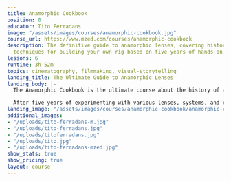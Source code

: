```yaml
---
title: Anamorphic Cookbook
position: 0
educator: Tito Ferradans
image: "/assets/images/courses/anamorphic-cookbook.jpg"
course_url: https://www.mzed.com/courses/anamorphic-cookbook
description: The definitive guide to anamorphic lenses, covering history and practical
  techniques for building your own rig based on five years of hands-on experience.
lessons: 6
runtime: 3h 52m
topics: cinematography, filmmaking, visual-storytelling
landing_title: The Ultimate Guide to Anamorphic Lenses
landing_body: |-
  The Anamorphic Cookbook is the ultimate course about the history of anamorphic lenses and how to put together your own rig.

  After five years of experimenting with various lenses, systems, and cameras, educator Tito Ferradans has created a fast-paced and entertaining guide to anamorphics, saving you both time and money on your anamorphic journey.
landing_image: "/assets/images/courses/anamorphic-cookbook/anamorphic-cookbook-tito.jpg"
additional_images:
- "/uploads/tito-ferradans-m.jpg"
- "/uploads/tito-ferradans.jpg"
- "/uploads/titoferradans.jpg"
- "/uploads/tito.jpg"
- "/uploads/tito-ferradans-mzed.jpg"
show_stats: true
show_pricing: true
layout: course
---
```


